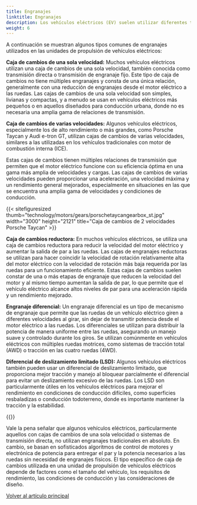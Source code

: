 ```yaml
---
title: Engranajes
linktitle: Engranajes
description: Los vehículos eléctricos (EV) suelen utilizar diferentes tipos de engranajes en sus unidades motrices, según el diseño y los requisitos específicos del vehículo.
weight: 6
---
```

<!-- markdownlint-disable MD033 -->

A continuación se muestran algunos tipos comunes de engranajes utilizados en las unidades de propulsión de vehículos eléctricos:

**Caja de cambios de una sola velocidad:** Muchos vehículos eléctricos utilizan una caja de cambios de una sola velocidad, también conocida como transmisión directa o transmisión de engranaje fijo. Este tipo de caja de cambios no tiene múltiples engranajes y consta de una única relación, generalmente con una reducción de engranajes desde el motor eléctrico a las ruedas. Las cajas de cambios de una sola velocidad son simples, livianas y compactas, y a menudo se usan en vehículos eléctricos más pequeños o en aquellos diseñados para conducción urbana, donde no es necesaria una amplia gama de relaciones de transmisión.

**Caja de cambios de varias velocidades:** Algunos vehículos eléctricos, especialmente los de alto rendimiento o más grandes, como Porsche Taycan y Audi e-tron GT, utilizan cajas de cambios de varias velocidades, similares a las utilizadas en los vehículos tradicionales con motor de combustión interna (ICE).

Estas cajas de cambios tienen múltiples relaciones de transmisión que permiten que el motor eléctrico funcione con su eficiencia óptima en una gama más amplia de velocidades y cargas. Las cajas de cambios de varias velocidades pueden proporcionar una aceleración, una velocidad máxima y un rendimiento general mejorados, especialmente en situaciones en las que se encuentra una amplia gama de velocidades y condiciones de conducción.

{{< sitefiguresized thumb="technology/motors/gears/porschetaycangearbox_st.jpg" width="3000" height="2121" title="Caja de cambios de 2 velocidades Porsche Taycan" >}}

**Caja de cambios reductora:** En muchos vehículos eléctricos, se utiliza una caja de cambios reductora para reducir la velocidad del motor eléctrico y aumentar la salida de par a las ruedas. Las cajas de engranajes reductoras se utilizan para hacer coincidir la velocidad de rotación relativamente alta del motor eléctrico con la velocidad de rotación más baja requerida por las ruedas para un funcionamiento eficiente. Estas cajas de cambios suelen constar de una o más etapas de engranaje que reducen la velocidad del motor y al mismo tiempo aumentan la salida de par, lo que permite que el vehículo eléctrico alcance altos niveles de par para una aceleración rápida y un rendimiento mejorado.

**Engranaje diferencial:** Un engranaje diferencial es un tipo de mecanismo de engranaje que permite que las ruedas de un vehículo eléctrico giren a diferentes velocidades al girar, sin dejar de transmitir potencia desde el motor eléctrico a las ruedas. Los diferenciales se utilizan para distribuir la potencia de manera uniforme entre las ruedas, asegurando un manejo suave y controlado durante los giros. Se utilizan comúnmente en vehículos eléctricos con múltiples ruedas motrices, como sistemas de tracción total (AWD) o tracción en las cuatro ruedas (4WD).

**Diferencial de deslizamiento limitado (LSD):** Algunos vehículos eléctricos también pueden usar un diferencial de deslizamiento limitado, que proporciona mejor tracción y manejo al bloquear parcialmente el diferencial para evitar un deslizamiento excesivo de las ruedas. Los LSD son particularmente útiles en los vehículos eléctricos para mejorar el rendimiento en condiciones de conducción difíciles, como superficies resbaladizas o conducción todoterreno, donde es importante mantener la tracción y la estabilidad.

{{<evkxdisplayaddarticle />}}

Vale la pena señalar que algunos vehículos eléctricos, particularmente aquellos con cajas de cambios de una sola velocidad o sistemas de transmisión directa, no utilizan engranajes tradicionales en absoluto. En cambio, se basan en sofisticados algoritmos de control de motores y electrónica de potencia para entregar el par y la potencia necesarios a las ruedas sin necesidad de engranajes físicos. El tipo específico de caja de cambios utilizada en una unidad de propulsión de vehículos eléctricos depende de factores como el tamaño del vehículo, los requisitos de rendimiento, las condiciones de conducción y las consideraciones de diseño.

[Volver al artículo principal](../#motor-setup)
